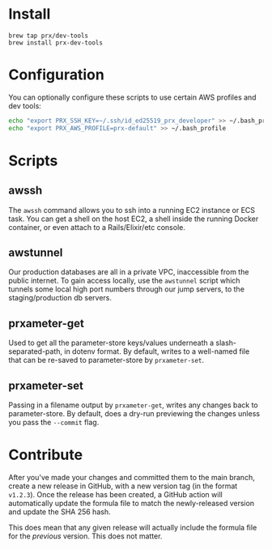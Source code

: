 # Install

```
brew tap prx/dev-tools
brew install prx-dev-tools
```

# Configuration

You can optionally configure these scripts to use certain AWS profiles and dev tools:

```sh
echo "export PRX_SSH_KEY=~/.ssh/id_ed25519_prx_developer" >> ~/.bash_profile
echo "export PRX_AWS_PROFILE=prx-default" >> ~/.bash_profile
```

# Scripts

## awssh

The `awssh` command allows you to ssh into a running EC2 instance or ECS task.
You can get a shell on the host EC2, a shell inside the running Docker container,
or even attach to a Rails/Elixir/etc console.

## awstunnel

Our production databases are all in a private VPC, inaccessible from the public
internet. To gain access locally, use the `awstunnel` script which tunnels some
local high port numbers through our jump servers, to the staging/production db
servers.

## prxameter-get

Used to get all the parameter-store keys/values underneath a slash-separated-path,
in dotenv format. By default, writes to a well-named file that can be re-saved
to parameter-store by `prxameter-set`.

## prxameter-set

Passing in a filename output by `prxameter-get`, writes any changes back to
parameter-store. By default, does a dry-run previewing the changes unless you
pass the `--commit` flag.

# Contribute

After you've made your changes and committed them to the main branch, create a new release in GitHub, with a new version tag (in the format `v1.2.3`). Once the release has been created, a GitHub action will automatically update the formula file to match the newly-released version and update the SHA 256 hash.

This does mean that any given release will actually include the formula file for the _previous_ version. This does not matter.
